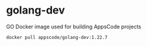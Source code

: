 # golang-dev

GO Docker image used for building AppsCode projects

```console
docker pull appscode/golang-dev:1.22.7
```

